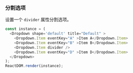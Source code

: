 ### 分割选项

设置一个 `divider` 属性分割选项。

<!--start-code-->
```js
const instance = (
  <Dropdown shape='default' title="Default" >
    <Dropdown.Item eventKey="A" >Item A</Dropdown.Item>
    <Dropdown.Item eventKey="B" >Item B</Dropdown.Item>
    <Dropdown.Item divider />
    <Dropdown.Item eventKey="D" >Item D</Dropdown.Item>
  </Dropdown>
);
ReactDOM.render(instance);
```
<!--end-code-->